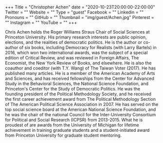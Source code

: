 +++
Title = "Christopher Achen"
date = "2020-10-23T20:00:00-22:00:00"
Twitter = ""
Website = ""
Type = "guest"
Facebook = ""
Linkedin = ""
Pronouns = ""
GitHub = ""
Thumbnail = "img/guest/Achen.jpg"
Pinterest = ""
Instagram = ""
YouTube = ""
+++

Chris Achen holds the Roger Williams Straus Chair of Social Sciences at Princeton University.  His primary research interests are public opinion, elections, and the realities of democratic politics. He is the author or co-author of six books, including Democracy for Realists (with Larry Bartels) in 2016, which won two international awards, was the subject of a special edition of Critical Review, and was reviewed in Foreign Affairs, The Economist, the New York Review of Books, and elsewhere.  He is also the coauthor and coeditor (with T.Y. Wang) of The Taiwan Voter (2017).  He has published many articles.  He is a member of the American Academy of Arts and Sciences, and has received fellowships from the Center for Advanced Study in the Behavioral Sciences, the National Science Foundation, and Princeton's Center for the Study of Democratic Politics. He was the founding president of the Political Methodology Society, and he received the first career achievement award from The Political Methodology Section of The American Political Science Association in 2007. He has served on the top social science board at the American National Science Foundation, and he was the chair of the national Council for the Inter-University Consortium for Political and Social Research (ICPSR) from 2013-2015.  What he is proudest of are awards from the University of Michigan for lifetime achievement in training graduate students and a student-initiated award from Princeton University for graduate student mentoring.
